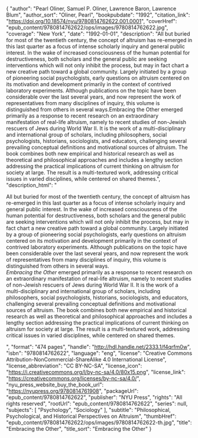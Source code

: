 {
  "author": "Pearl Oliner, Samuel P. Oliner, Lawrence Baron, Lawrence Blum",
  "author_sort": "Oliner, Pearl",
  "bookpubdate": "1992",
  "citation_link": "https://doi.org/10.18574/nyu/9780814762622.001.0001",
  "coverHref": "epub_content/9780814762622/ops/images/9780814762622.jpg",
  "coverage": "New York",
  "date": "1992-01-01",
  "description": "All but buried for most of the twentieth century, the concept of altruism has re-emerged in this last quarter as a focus of intense scholarly inquiry and general public interest.  In the wake of increased consciousness of the human potential for destructiveness, both scholars and the general public are seeking interventions which will not only inhibit the process, but may in fact chart a new creative path toward a global community.  Largely initiated by a group of pioneering social psychologists, early questions on altruism centered on its motivation and development primarily in the context of contrived laboratory experiments.  Although publications on the topic have been considerable over the last several years, and now represent the work of representatives from many disciplines of inquiry, this volume is distinguished from others in several ways.Embracing the Other emerged primarily as a response to recent research on an extraordinary manifestation of real-life altruism, namely to recent studies of non-Jewish rescuers of Jews during World War II. It is the work of a multi-disciplinary and international group of scholars, including philosophers, social psychologists, historians, sociologists, and educators,  challenging several prevailing conceptual definitions and motivational sources of altruism.  The book combines both new empirical and historical research as well as theoretical and philosophical approaches and includes a lengthy section addressing the practical implications of current thinking on altruism for society at large.  The result is a multi-textured work, addressing critical issues in varied disciplines, while centered on shared themes.",
  "description_html": "<p>All but buried for most of the twentieth century, the concept of altruism has re-emerged in this last quarter as a focus of intense scholarly inquiry and general public interest.  In the wake of increased consciousness of the human potential for destructiveness, both scholars and the general public are seeking interventions which will not only inhibit the process, but may in fact chart a new creative path toward a global community.  Largely initiated by a group of pioneering social psychologists, early questions on altruism centered on its motivation and development primarily in the context of contrived laboratory experiments.  Although publications on the topic have been considerable over the last several years, and now represent the work of representatives from many disciplines of inquiry, this volume is distinguished from others in several ways.<br><i>Embracing the Other</i> emerged primarily as a response to recent research on an extraordinary manifestation of real-life altruism, namely to recent studies of non-Jewish rescuers of Jews during World War II. It is the work of a multi-disciplinary and international group of scholars, including philosophers, social psychologists, historians, sociologists, and educators,  challenging several prevailing conceptual definitions and motivational sources of altruism.  The book combines both new empirical and historical research as well as theoretical and philosophical approaches and includes a lengthy section addressing the practical implications of current thinking on altruism for society at large.  The result is a multi-textured work, addressing critical issues in varied disciplines, while centered on shared themes.</p>",
  "format": "474 pages",
  "handle": "http://hdl.handle.net/2333.1/f4qrfm0w",
  "isbn": "9780814762622",
  "language": "eng",
  "license": "Creative Commons Attribution-NonCommercial-ShareAlike 4.0 International License",
  "license_abbreviation": "CC BY-NC-SA",
  "license_icon": "https://i.creativecommons.org/l/by-nc-sa/4.0/80x15.png",
  "license_link": "https://creativecommons.org/licenses/by-nc-sa/4.0/",
  "nyu_press_website_buy_the_book_url": "https://nyupress.org/9780814761908",
  "packageUrl": "epub_content/9780814762622",
  "publisher": "NYU Press",
  "rights": "All rights reserved",
  "rootUrl": "epub_content/9780814762622",
  "series": null,
  "subjects": [
    "Psychology",
    "Sociology"
  ],
  "subtitle": "Philosophical, Psychological, and Historical Perspectives on Altruism",
  "thumbHref": "epub_content/9780814762622/ops/images/9780814762622-th.jpg",
  "title": "Embracing the Other",
  "title_sort": "Embracing the Other"
}
